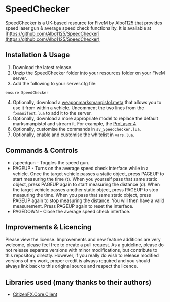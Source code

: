 # SpeedChecker
SpeedChecker is a UK-based resource for FiveM by Albo1125 that provides speed laser gun & average speed check functionality. It is available at [https://github.com/Albo1125/SpeedChecker](https://github.com/Albo1125/SpeedChecker)

## Installation & Usage
1. Download the latest release.
2. Unzip the SpeedChecker folder into your resources folder on your FiveM server.
3. Add the following to your server.cfg file:
```text
ensure SpeedChecker
```
4. Optionally, download a [weaponmarksmanpistol.meta](https://www.gta5-mods.com/weapons/driveby-marksman-pistol) that allows you to use it from within a vehicle. Uncomment the two lines from the `fxmanifest.lua` to add it to the server.
5. Optionally, download a more appropriate model to replace the default marksmanpistol and stream it. For example, the [ProLaser 4](https://www.lcpdfr.com/downloads/gta5mods/misc/18506-prolaser-4-radar-gun/)
6. Optionally, customise the commands in `sv_SpeedChecker.lua`.
7. Optionally, enable and customise the whitelist in `vars.lua`.

## Commands & Controls
* /speedgun - Toggles the speed gun.
* PAGEUP - Turns on the average speed check interface while in a vehicle. Once the target vehicle passes a static object, press PAGEUP to start measuring the time (t). When you yourself pass that same static object, press PAGEUP again to start measuring the distance (d). When the target vehicle passes another static object, press PAGEUP to stop measuring the time. When you pass that same static object, press PAGEUP again to stop measuring the distance. You will then have a valid measurement. Press PAGEUP again to reset the interface.
* PAGEDOWN - Close the average speed check interface.


## Improvements & Licencing
Please view the license. Improvements and new feature additions are very welcome, please feel free to create a pull request. As a guideline, please do not release separate versions with minor modifications, but contribute to this repository directly. However, if you really do wish to release modified versions of my work, proper credit is always required and you should always link back to this original source and respect the licence.

## Libraries used (many thanks to their authors)
* [CitizenFX.Core.Client](https://www.nuget.org/packages/CitizenFX.Core.Client)
